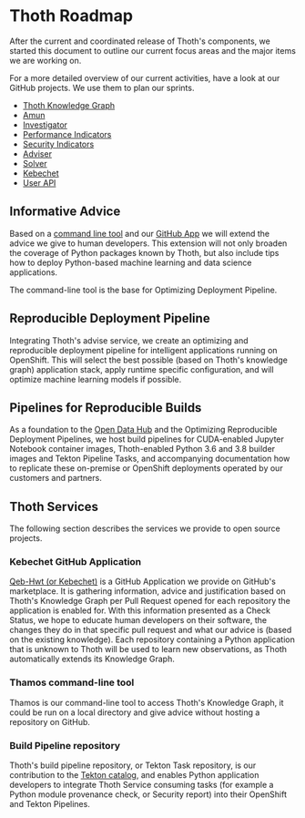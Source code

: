 # Thoth Roadmap

After the current and coordinated release of Thoth's components, we started this document to outline our
current focus areas and the major items we are working on.

For a more detailed overview of our current activities, have a look at our GitHub projects. We use them to plan our
sprints.

* [Thoth Knowledge Graph](https://github.com/orgs/thoth-station/projects/8)
* [Amun](https://github.com/orgs/thoth-station/projects/12)
* [Investigator](https://github.com/orgs/thoth-station/projects/14)
* [Performance Indicators](https://github.com/orgs/thoth-station/projects/10)
* [Security Indicators](https://github.com/orgs/thoth-station/projects/2)
* [Adviser](https://github.com/orgs/thoth-station/projects/4)
* [Solver](https://github.com/orgs/thoth-station/projects/6)
* [Kebechet](https://github.com/orgs/thoth-station/projects/3)
* [User API](https://github.com/orgs/thoth-station/projects/7)

## Informative Advice

Based on a [command line tool](https://github.com/orgs/thoth-station/projects/3) and our
[GitHub App](https://github.com/marketplace/qeb-hwt) we will extend the advice we give to human developers. This
extension will not only broaden the coverage of Python packages known by Thoth, but also include tips how to deploy
Python-based machine learning and data science applications.

The command-line tool is the base for Optimizing Deployment Pipeline.

## Reproducible Deployment Pipeline

Integrating Thoth's advise service, we create an optimizing and reproducible deployment pipeline for intelligent
applications running on OpenShift. This will select the best possible (based on Thoth's knowledge graph) application
stack, apply runtime specific configuration, and will optimize machine learning models if possible.

## Pipelines for Reproducible Builds

As a foundation to the [Open Data Hub](http://opendatahub.io/) and the Optimizing Reproducible Deployment Pipelines,
we host build pipelines for CUDA-enabled Jupyter Notebook container images, Thoth-enabled Python 3.6 and 3.8 builder
images and Tekton Pipeline Tasks, and accompanying documentation how to replicate these on-premise or OpenShift
deployments operated by our customers and partners.

## Thoth Services

The following section describes the services we provide to open source projects.

### Kebechet GitHub Application

[Qeb-Hwt (or Kebechet)](https://github.com/marketplace/qeb-hwt) is a GitHub Application we provide on GitHub's
marketplace. It is gathering information, advice and justification based on Thoth's Knowledge Graph per Pull Request
opened for each repository the application is enabled for. With this information presented as a Check Status, we
hope to educate human developers on their software, the changes they do in that specific pull request and what our
advice is (based on the existing knowledge). Each repository containing a Python application that is unknown to Thoth
will be used to learn new observations, as Thoth automatically extends its Knowledge Graph.

### Thamos command-line tool

Thamos is our command-line tool to access Thoth's Knowledge Graph, it could be run on a local directory and give
advice without hosting a repository on GitHub.

### Build Pipeline repository

Thoth's build pipeline repository, or Tekton Task repository, is our contribution to the
[Tekton catalog](https://github.com/tektoncd/catalog), and enables Python application developers to integrate
Thoth Service consuming tasks (for example a Python module provenance check, or Security report) into their OpenShift
and Tekton Pipelines.
